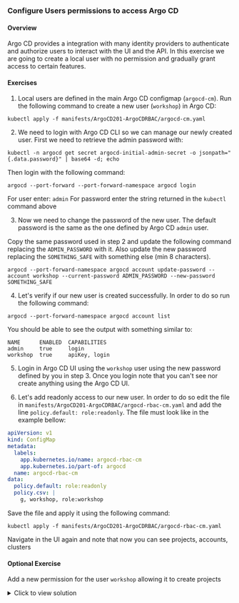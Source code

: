 ### Configure Users permissions to access Argo CD

#### Overview

Argo CD provides a integration with many identity providers to authenticate and authorize users to interact with the UI and the API. In this exercise we are going to create a local user with no permission and gradually grant access to certain features.

#### Exercises

1. Local users are defined in the main Argo CD configmap (`argocd-cm`). Run the following command to create a new user (`workshop`) in Argo CD:

```
kubectl apply -f manifests/ArgoCD201-ArgoCDRBAC/argocd-cm.yaml
```

2. We need to login with Argo CD CLI so we can manage our newly created user. First we need to retrieve the admin password with:

```
kubectl -n argocd get secret argocd-initial-admin-secret -o jsonpath="{.data.password}" | base64 -d; echo
```
Then login with the following command:

```
argocd --port-forward --port-forward-namespace argocd login
```
For user enter: `admin`
For password enter the string returned in the `kubectl` command above

3. Now we need to change the password of the new user. The default password is the same as the one defined by Argo CD `admin` user. 

Copy the same password used in step 2 and update the following command replacing the `ADMIN_PASSWORD` with it. Also update the new password replacing the `SOMETHING_SAFE` with something else (min 8 characters).

```
argocd --port-forward-namespace argocd account update-password --account workshop --current-password ADMIN_PASSWORD --new-password SOMETHING_SAFE
```

4. Let's verify if our new user is created successfully. In order to do so run the following command:
```
argocd --port-forward-namespace argocd account list
```

You should be able to see the output with something similar to:
```
NAME      ENABLED  CAPABILITIES
admin     true     login
workshop  true     apiKey, login
```

5. Login in Argo CD UI using the `workshop` user using the new password defined by you in step 3. Once you login note that you can't see nor create anything using the Argo CD UI.

6. Let's add readonly access to our new user. In order to do so edit the file in `manifests/ArgoCD201-ArgoCDRBAC/argocd-rbac-cm.yaml` and add the line `policy.default: role:readonly`. The file must look like in the example bellow:

```yaml
apiVersion: v1
kind: ConfigMap
metadata:
  labels:
    app.kubernetes.io/name: argocd-rbac-cm
    app.kubernetes.io/part-of: argocd
  name: argocd-rbac-cm
data:
  policy.default: role:readonly
  policy.csv: |
    g, workshop, role:workshop
```

Save the file and apply it using the following command:

```
kubectl apply -f manifests/ArgoCD201-ArgoCDRBAC/argocd-rbac-cm.yaml
```

Navigate in the UI again and note that now you can see projects, accounts, clusters

#### Optional Exercise

Add a new permission for the user `workshop` allowing it to create projects

<details>
<summary>Click to view solution</summary>
<ol>
<li>Login with argocd CLI using the new `workshop` user with the following command:

```
argocd --port-forward --port-forward-namespace argocd login
```
</li>
<li>Try to create a project with the current permissions associated with the `workshop` user with:

```
argocd --port-forward-namespace argocd proj create testproject
```
The following error message should be returned from the command above:
```
FATA[0000] rpc error: code = PermissionDenied desc = permission denied: projects, create, testproject, sub: workshop
```
</li>
<li>Edit the file in `manifests/ArgoCD201-ArgoCDRBAC/argocd-rbac-cm.yaml` and add the line `p, role:workshop, projects, *, *, allow` below the `policy.csv` string. The file must look like in the example bellow:

```yaml
apiVersion: v1
kind: ConfigMap
metadata:
  labels:
    app.kubernetes.io/name: argocd-rbac-cm
    app.kubernetes.io/part-of: argocd
  name: argocd-rbac-cm
data:
  policy.default: role:readonly
  policy.csv: |
    p, role:workshop, projects, *, *, allow
    g, workshop, role:workshop
```
</li>
<li>Save the file and apply it using the following command:

```
kubectl apply -f manifests/ArgoCD201-ArgoCDRBAC/argocd-rbac-cm.yaml
```
</li>
<li>Try to create an Argo CD project running the same command from step 2. No error should be returned this time.
<li>Navigate in Argo CD UI and see the newly created project listing under `settings > Projects`.</li>
</ol>
</details>
